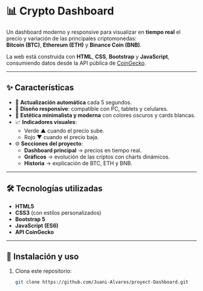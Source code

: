 # 📊 Crypto Dashboard

Un dashboard moderno y responsive para visualizar en **tiempo real** el precio y variación de las principales criptomonedas:  
**Bitcoin (BTC)**, **Ethereum (ETH)** y **Binance Coin (BNB)**.  

La web está construida con **HTML**, **CSS**, **Bootstrap** y **JavaScript**, consumiendo datos desde la API pública de [CoinGecko](https://www.coingecko.com/).

---

## ✨ Características

- 🔄 **Actualización automática** cada 5 segundos.  
- 📱 **Diseño responsive**: compatible con PC, tablets y celulares.  
- 🎨 **Estética minimalista y moderna** con colores oscuros y cards blancas.  
- 📈 **Indicadores visuales**:  
  - Verde ▲ cuando el precio sube.  
  - Rojo ▼ cuando el precio baja.  
- 🌐 **Secciones del proyecto**:
  - **Dashboard principal** → precios en tiempo real.
  - **Gráficos** → evolución de las criptos con charts dinámicos.
  - **Historia** → explicación de BTC, ETH y BNB.

---

## 🛠️ Tecnologías utilizadas

- **HTML5**  
- **CSS3** (con estilos personalizados)  
- **Bootstrap 5**  
- **JavaScript (ES6)**  
- **API CoinGecko**  

---

## 🚀 Instalación y uso

1. Clona este repositorio:  
   ```bash
   git clone https://github.com/Juani-Alvares/proyect-Dashboard.git
